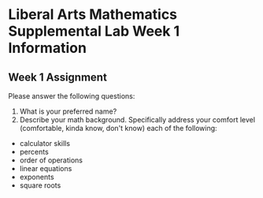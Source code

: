 # Liberal Arts Mathematics Supplemental Lab Week 1 Information

## Week 1 Assignment
Please answer the following questions:

1. What is your preferred name?
2. Describe your math background. Specifically address your comfort level (comfortable, kinda know, don't know) each of the following:
  * calculator skills
  * percents
  * order of operations
  * linear equations
  * exponents
  * square roots